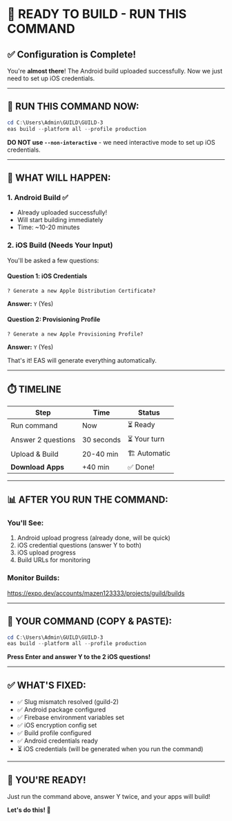 # 🚀 READY TO BUILD - RUN THIS COMMAND

## ✅ Configuration is Complete!

You're **almost there**! The Android build uploaded successfully. Now we just need to set up iOS credentials.

---

## 📱 **RUN THIS COMMAND NOW:**

```powershell
cd C:\Users\Admin\GUILD\GUILD-3
eas build --platform all --profile production
```

**DO NOT use `--non-interactive`** - we need interactive mode to set up iOS credentials.

---

## 🔐 **WHAT WILL HAPPEN:**

### **1. Android Build** ✅
- Already uploaded successfully!
- Will start building immediately
- Time: ~10-20 minutes

### **2. iOS Build** (Needs Your Input)
You'll be asked a few questions:

#### **Question 1: iOS Credentials**
```
? Generate a new Apple Distribution Certificate?
```
**Answer:** `Y` (Yes)

#### **Question 2: Provisioning Profile**
```
? Generate a new Apple Provisioning Profile?
```
**Answer:** `Y` (Yes)

That's it! EAS will generate everything automatically.

---

## ⏱️ **TIMELINE**

| Step | Time | Status |
|------|------|--------|
| Run command | Now | ⏳ Ready |
| Answer 2 questions | 30 seconds | ⏳ Your turn |
| Upload & Build | 20-40 min | 🏗️ Automatic |
| **Download Apps** | +40 min | ✅ Done! |

---

## 📊 **AFTER YOU RUN THE COMMAND:**

### **You'll See:**
1. Android upload progress (already done, will be quick)
2. iOS credential questions (answer Y to both)
3. iOS upload progress
4. Build URLs for monitoring

### **Monitor Builds:**
https://expo.dev/accounts/mazen123333/projects/guild/builds

---

## 🎯 **YOUR COMMAND (COPY & PASTE):**

```powershell
cd C:\Users\Admin\GUILD\GUILD-3
eas build --platform all --profile production
```

**Press Enter and answer Y to the 2 iOS questions!**

---

## ✅ **WHAT'S FIXED:**

- ✅ Slug mismatch resolved (guild-2)
- ✅ Android package configured
- ✅ Firebase environment variables set
- ✅ iOS encryption config set
- ✅ Build profile configured
- ✅ Android credentials ready
- ⏳ iOS credentials (will be generated when you run the command)

---

## 🎊 **YOU'RE READY!**

Just run the command above, answer Y twice, and your apps will build!

**Let's do this! 🚀**



